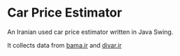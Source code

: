 # Car Price Estimator

An Iranian used car price estimator written in Java Swing.️

It collects data from [bama.ir](https://bama.ir/car) and [divar.ir](https://divar.ir/s/tehran/car)
